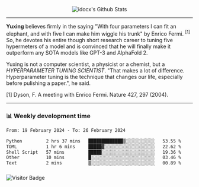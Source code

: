 <div align="center">
    <img align="center" src="https://github-readme-stats.vercel.app/api?username=idocx&show_icons=true&count_private=true&hide_border=true" alt="idocx's Github Stats"></img>
</div>

---

**Yuxing** believes firmly in the saying "With four parameters I can fit an elephant, and with five I can make him wiggle his trunk" by Enrico Fermi. <sup>[1]</sup> So, he devotes his entire though short research career to tuning five hypermeters of a model and is convinced that he will finally make it outperform any SOTA models like GPT-3 and AlphaFold 2.

Yuxing is not a computer scientist, a physicist or a chemist, but a *HYPERPARAMETER TUNING SCIENTIST*. "That makes a lot of difference. Hyperparameter tuning is the technique that changes our life, especially before pulishing a paper.", he said.

[1] Dyson, F. A meeting with Enrico Fermi. Nature 427, 297 (2004).


---

### 📊 Weekly development time
<!--START_SECTION:waka-->

```txt
From: 19 February 2024 - To: 26 February 2024

Python         2 hrs 37 mins   █████████████▒░░░░░░░░░░░   53.55 %
TOML           1 hr 6 mins     █████▓░░░░░░░░░░░░░░░░░░░   22.62 %
Shell Script   57 mins         █████░░░░░░░░░░░░░░░░░░░░   19.36 %
Other          10 mins         █░░░░░░░░░░░░░░░░░░░░░░░░   03.46 %
Text           2 mins          ▒░░░░░░░░░░░░░░░░░░░░░░░░   00.89 %
```

<!--END_SECTION:waka-->

### 

![Visitor Badge](https://visitor-badge.laobi.icu/badge?page_id=idocx.idocx)